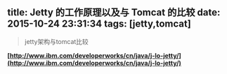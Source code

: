 title: Jetty 的工作原理以及与 Tomcat 的比较
date: 2015-10-24 23:31:34
tags: [jetty,tomcat]
---
> jetty架构与tomcat比较

**[http://www.ibm.com/developerworks/cn/java/j-lo-jetty/](http://www.ibm.com/developerworks/cn/java/j-lo-jetty/)**
